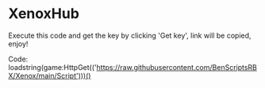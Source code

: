 # XenoxHub

Execute this code and get the key by clicking 'Get key', link will be copied, enjoy!

Code: loadstring(game:HttpGet(('https://raw.githubusercontent.com/BenScriptsRBX/Xenox/main/Script')))()

